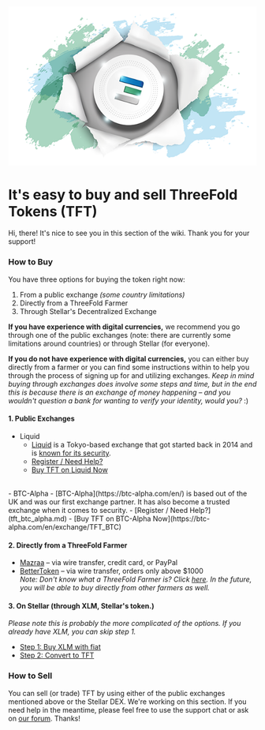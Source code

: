 ![](./img/tftexplo.png)

# It's easy to buy and sell ThreeFold Tokens (TFT)

Hi, there! It's nice to see you in this section of the wiki. Thank you for your support!

### How to Buy

You have three options for buying the token right now:

1. From a public exchange *(some country limitations)*
2. Directly from a ThreeFold Farmer
3. Through Stellar's Decentralized Exchange

**If you have experience with digital currencies,** we recommend you go through one of the public exchanges (note: there are currently some limitations around countries) or through Stellar (for everyone).

**If you do not have experience with digital currencies,** you can either buy directly from a farmer or you can find some instructions within to help you through the process of signing up for and utilizing exchanges. *Keep in mind buying through exchanges does involve some steps and time, but in the end this is because there is an exchange of money happening – and you wouldn't question a bank for wanting to verify your identity, would you?* :)

#### 1. Public Exchanges

- Liquid
    - [Liquid](https://www.liquid.com/) is a Tokyo-based exchange that got started back in 2014 and is [known for its security](https://hackernoon.com/innovation-in-the-crypto-exchange-space-zf6vp348f).
    - [Register / Need Help?](tft_liquid.md)
    - [Buy TFT on Liquid Now](https://app.liquid.com/exchange/TFTBTC)
<br />
- BTC-Alpha
    - [BTC-Alpha](https://btc-alpha.com/en/) is based out of the UK and was our first exchange partner. It has also become a trusted exchange when it comes to security.
    - [Register / Need Help?](tft_btc_alpha.md)
    - [Buy TFT on BTC-Alpha Now](https://btc-alpha.com/en/exchange/TFT_BTC)

#### 2. Directly from a ThreeFold Farmer
- [Mazraa](tft_mazraa.md) – via wire transfer, credit card, or PayPal
- [BetterToken](tft_bettertoken.md) – via wire transfer, orders only above $1000 <br />
    _Note: Don't know what a ThreeFold Farmer is? Click [here](what_is_a_farmer.md). In the future, you will be able to buy directly from other farmers as well._

#### 3. On Stellar (through XLM, Stellar's token.)
_Please note this is probably the more complicated of the options. If you already have XLM, you can skip step 1._
- [Step 1: Buy XLM with fiat](fiat_to_tft_step_1.md) 
- [Step 2: Convert to TFT](fiat_to_tft_step_2.md)

### How to Sell

You can sell (or trade) TFT by using either of the public exchanges mentioned above or the Stellar DEX. We're working on this section. If you need help in the meantime, please feel free to use the support chat or ask on [our forum](https://forum.threefold.io). Thanks!